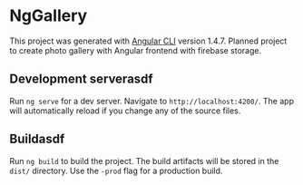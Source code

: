 # NgGallery

This project was generated with [Angular CLI](https://github.com/angular/angular-cli) version 1.4.7.
Planned project to create photo gallery with Angular frontend with firebase storage.

## Development serverasdf

Run `ng serve` for a dev server. Navigate to `http://localhost:4200/`. The app will automatically reload if you change any of the source files.

## Buildasdf

Run `ng build` to build the project. The build artifacts will be stored in the `dist/` directory. Use the `-prod` flag for a production build.

